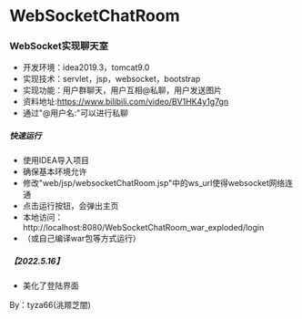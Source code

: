 # WebSocketChatRoom
### WebSocket实现聊天室
- 开发环境：idea2019.3，tomcat9.0
- 实现技术：servlet，jsp，websocket，bootstrap
- 实现功能：用户群聊天，用户互相@私聊，用户发送图片
- 资料地址:https://www.bilibili.com/video/BV1HK4y1g7gn
- 通过"@用户名:"可以进行私聊

##### 快速运行
- 使用IDEA导入项目
- 确保基本环境允许
- 修改"web/jsp/websocketChatRoom.jsp"中的ws_url使得websocket网络连通
- 点击运行按钮，会弹出主页
- 本地访问：http://localhost:8080/WebSocketChatRoom_war_exploded/login
- （或自己编译war包等方式运行）
##### 【2022.5.16】 
- 美化了登陆界面


By：tyza66(洮羱芝闇)
